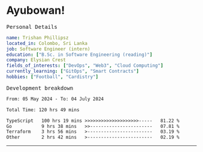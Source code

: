 # Ayubowan!

<samp>Personal Details</samp>

```yaml
name: Trishan Phillipsz
located_in: Colombo, Sri Lanka
job: Software Engineer (intern)
education: ["B.Sc. in Software Engineering (reading)"]
company: Elysian Crest
fields_of_interests: ["DevOps", "Web3", "Cloud Computing"]
currently_learning: ["GitOps", "Smart Contracts"]
hobbies: ["Football", "Cardistry"]
```

<samp>Development breakdown</samp>

<!--START_SECTION:waka-->

```txt
From: 05 May 2024 - To: 04 July 2024

Total Time: 120 hrs 49 mins

TypeScript   100 hrs 19 mins >>>>>>>>>>>>>>>>>>>>-----   81.22 %
Go           9 hrs 38 mins   >>-----------------------   07.81 %
Terraform    3 hrs 56 mins   >------------------------   03.19 %
Other        2 hrs 42 mins   >------------------------   02.19 %
```

<!--END_SECTION:waka-->

---
